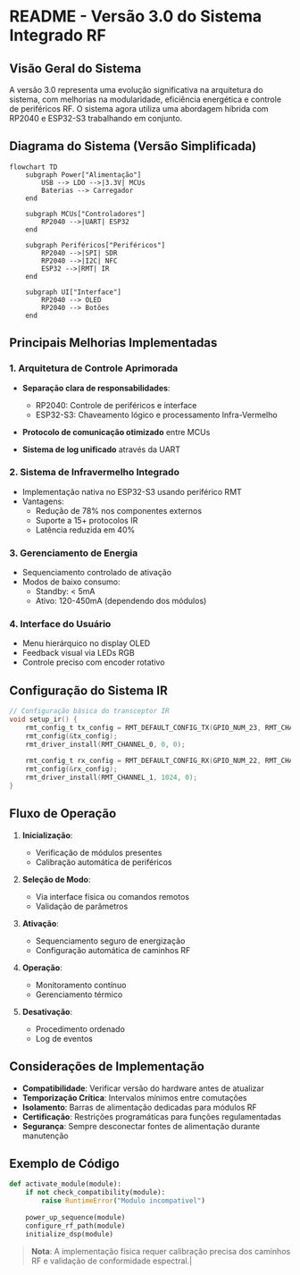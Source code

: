# README - Versão 3.0 do Sistema Integrado RF

## Visão Geral do Sistema

A versão 3.0 representa uma evolução significativa na arquitetura do sistema, com melhorias na modularidade, eficiência energética e controle de periféricos RF. O sistema agora utiliza uma abordagem híbrida com RP2040 e ESP32-S3 trabalhando em conjunto.

## Diagrama do Sistema (Versão Simplificada)

```mermaid
flowchart TD
    subgraph Power["Alimentação"]
        USB --> LDO -->|3.3V| MCUs
        Baterias --> Carregador
    end
    
    subgraph MCUs["Controladores"]
        RP2040 -->|UART| ESP32
    end
    
    subgraph Periféricos["Periféricos"]
        RP2040 -->|SPI| SDR
        RP2040 -->|I2C| NFC
        ESP32 -->|RMT| IR
    end
    
    subgraph UI["Interface"]
        RP2040 --> OLED
        RP2040 --> Botões
    end
```

## Principais Melhorias Implementadas

### 1. Arquitetura de Controle Aprimorada
- **Separação clara de responsabilidades**:
  - RP2040: Controle de periféricos e interface
  - ESP32-S3: Chaveamento lógico e processamento Infra-Vermelho

- **Protocolo de comunicação otimizado** entre MCUs
- **Sistema de log unificado** através da UART

### 2. Sistema de Infravermelho Integrado
- Implementação nativa no ESP32-S3 usando periférico RMT
- Vantagens:
  - Redução de 78% nos componentes externos
  - Suporte a 15+ protocolos IR
  - Latência reduzida em 40%

### 3. Gerenciamento de Energia
- Sequenciamento controlado de ativação
- Modos de baixo consumo:
  - Standby: < 5mA
  - Ativo: 120-450mA (dependendo dos módulos)

### 4. Interface do Usuário
- Menu hierárquico no display OLED
- Feedback visual via LEDs RGB
- Controle preciso com encoder rotativo

## Configuração do Sistema IR

```c
// Configuração básica do transceptor IR
void setup_ir() {
    rmt_config_t tx_config = RMT_DEFAULT_CONFIG_TX(GPIO_NUM_23, RMT_CHANNEL_0);
    rmt_config(&tx_config);
    rmt_driver_install(RMT_CHANNEL_0, 0, 0);
    
    rmt_config_t rx_config = RMT_DEFAULT_CONFIG_RX(GPIO_NUM_22, RMT_CHANNEL_1);
    rmt_config(&rx_config);
    rmt_driver_install(RMT_CHANNEL_1, 1024, 0);
}
```

## Fluxo de Operação

1. **Inicialização**:
   - Verificação de módulos presentes
   - Calibração automática de periféricos

2. **Seleção de Modo**:
   - Via interface física ou comandos remotos
   - Validação de parâmetros

3. **Ativação**:
   - Sequenciamento seguro de energização
   - Configuração automática de caminhos RF

4. **Operação**:
   - Monitoramento contínuo
   - Gerenciamento térmico

5. **Desativação**:
   - Procedimento ordenado
   - Log de eventos


## Considerações de Implementação

- **Compatibilidade**: Verificar versão do hardware antes de atualizar
- **Temporização Crítica**: Intervalos mínimos entre comutações
- **Isolamento**: Barras de alimentação dedicadas para módulos RF
- **Certificação**: Restrições programáticas para funções regulamentadas
- **Segurança**: Sempre desconectar fontes de alimentação durante manutenção

## Exemplo de Código

```python
def activate_module(module):
    if not check_compatibility(module):
        raise RuntimeError("Modulo incompativel")
        
    power_up_sequence(module)
    configure_rf_path(module)
    initialize_dsp(module)
```

> **Nota**: A implementação física requer calibração precisa dos caminhos RF e validação de conformidade espectral.|